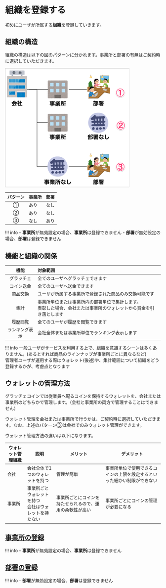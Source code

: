 # 組織を登録する

初めにユーザが所属する**組織**を登録していきます。


## 組織の構造
組織の構造は以下の図のパターンに分かれます。事業所と部署の有無はご契約時に選択していただきます。

<a href="../../../images/setup/1-1.png" data-lightbox="スクリーンショット" data-title="スクリーンショット">
    <img src="../../../images/setup/1-1.png" style="border: solid 1px #ccc; width: 400px;" />
</a>

| パターン | 事業所 | 部署 |
| :------: | ------ | ---- |
|    ①     | あり   | なし |
|    ②     | あり   | なし |
|    ③     | なし   | あり |

!!! info
    - **事業所**が無効設定の場合、**事業所**は登録できません
    - **部署**が無効設定の場合、**部署**は登録できません

## 機能と組織の関係

|    機能    | 対象範囲                                                                                                               |
| :--------: | :--------------------------------------------------------------------------------------------------------------------- |
| グラッチェ | 全てのユーザへグラッチェできます                                                                                       |
| コイン送金 | 全てのユーザへ送金できます                                                                                             |
|  商品交換  | ユーザが所属する事業所で登録された商品のみ交換可能です                                                                 |
|    集計    | 事業所単位または事業所内の部署単位で集計します。<br>表彰した場合、会社または事業所のウォレットから賞金を引き落とします |
|  履歴閲覧  | 全てのユーザが履歴を閲覧できます                                                                                       |
|  ランキング表示  | 会社全体または事業所単位でランキング表示します                                                                                       |

!!! info
    一般ユーザがサービスを利用する上で、組織を意識するシーンは多くありません。(あるとすれば商品のラインナップが事業所ごとに異なるなど)<br>
    管理者ユーザが運用する際はウォレット(後述)や、集計範囲について組織をどう登録するかが、考慮点となります


## ウォレットの管理方法

グラッチェコインでは従業員へ配るコインを保持するウォレットを、会社または事業所のどちらかで管理します。（会社と事業所の両方で管理することはできません）

ウォレット管理を会社または事業所で行うかは、ご契約時に選択していただきます。なお、上述のパターン③は会社でのみウォレット管理ができます。

ウォレット管理方法の違いは以下になります。

| ウォレット管理組織 | 説明                                                     | メリット                                                 | デメリット                                                               |
| ------------------ | -------------------------------------------------------- | -------------------------------------------------------- | ------------------------------------------------------------------------ |
| 会社               | 会社全体で1つのウォレットを持つ<br>                      | 管理が簡単                                               | 事業所単位で使用できるコインの上限を設定するといった細かい制限ができない |
| 事業所             | 事業所ごとウォレットを持つ<br>会社はウォレットを持たない | 事業所ごとにコインを持たせられるので、運用の柔軟性が高い | 事業所ごとにコインの管理が必要になる                                     |

## [事業所の登録](../groupmaintenance.md#_7)

!!! info
    - **事業所**が無効設定の場合、**事業所**は登録できません


## [部署の登録](../groupmaintenance.md#_9)

!!! info
    - **部署**が無効設定の場合、**部署**は登録できません
